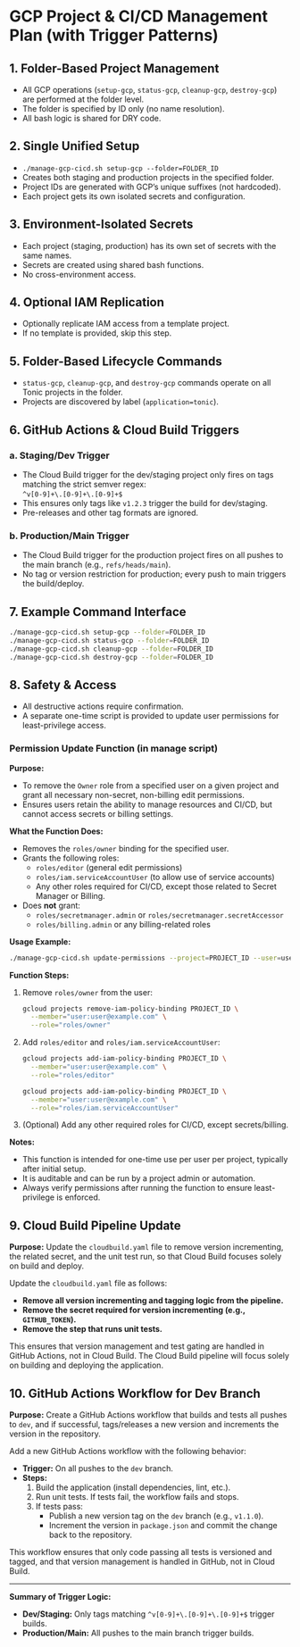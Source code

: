 # GCP Project & CI/CD Management Plan (with Trigger Patterns)

## 1. Folder-Based Project Management
- All GCP operations (`setup-gcp`, `status-gcp`, `cleanup-gcp`, `destroy-gcp`) are performed at the folder level.
- The folder is specified by ID only (no name resolution).
- All bash logic is shared for DRY code.

## 2. Single Unified Setup
- `./manage-gcp-cicd.sh setup-gcp --folder=FOLDER_ID`
- Creates both staging and production projects in the specified folder.
- Project IDs are generated with GCP’s unique suffixes (not hardcoded).
- Each project gets its own isolated secrets and configuration.

## 3. Environment-Isolated Secrets
- Each project (staging, production) has its own set of secrets with the same names.
- Secrets are created using shared bash functions.
- No cross-environment access.

## 4. Optional IAM Replication
- Optionally replicate IAM access from a template project.
- If no template is provided, skip this step.

## 5. Folder-Based Lifecycle Commands
- `status-gcp`, `cleanup-gcp`, and `destroy-gcp` commands operate on all Tonic projects in the folder.
- Projects are discovered by label (`application=tonic`).

## 6. GitHub Actions & Cloud Build Triggers
### a. Staging/Dev Trigger
- The Cloud Build trigger for the dev/staging project only fires on tags matching the strict semver regex:  
  `^v[0-9]+\.[0-9]+\.[0-9]+$`
- This ensures only tags like `v1.2.3` trigger the build for dev/staging.
- Pre-releases and other tag formats are ignored.

### b. Production/Main Trigger
- The Cloud Build trigger for the production project fires on all pushes to the main branch (e.g., `refs/heads/main`).
- No tag or version restriction for production; every push to main triggers the build/deploy.

## 7. Example Command Interface
```bash
./manage-gcp-cicd.sh setup-gcp --folder=FOLDER_ID
./manage-gcp-cicd.sh status-gcp --folder=FOLDER_ID
./manage-gcp-cicd.sh cleanup-gcp --folder=FOLDER_ID
./manage-gcp-cicd.sh destroy-gcp --folder=FOLDER_ID
```

## 8. Safety & Access
- All destructive actions require confirmation.
- A separate one-time script is provided to update user permissions for least-privilege access.

### Permission Update Function (in manage script)

**Purpose:**
- To remove the `Owner` role from a specified user on a given project and grant all necessary non-secret, non-billing edit permissions.
- Ensures users retain the ability to manage resources and CI/CD, but cannot access secrets or billing settings.

**What the Function Does:**
- Removes the `roles/owner` binding for the specified user.
- Grants the following roles:
  - `roles/editor` (general edit permissions)
  - `roles/iam.serviceAccountUser` (to allow use of service accounts)
  - Any other roles required for CI/CD, except those related to Secret Manager or Billing.
- Does **not** grant:
  - `roles/secretmanager.admin` or `roles/secretmanager.secretAccessor`
  - `roles/billing.admin` or any billing-related roles

**Usage Example:**
```bash
./manage-gcp-cicd.sh update-permissions --project=PROJECT_ID --user=user@example.com
```

**Function Steps:**
1. Remove `roles/owner` from the user:
   ```bash
   gcloud projects remove-iam-policy-binding PROJECT_ID \
     --member="user:user@example.com" \
     --role="roles/owner"
   ```
2. Add `roles/editor` and `roles/iam.serviceAccountUser`:
   ```bash
   gcloud projects add-iam-policy-binding PROJECT_ID \
     --member="user:user@example.com" \
     --role="roles/editor"

   gcloud projects add-iam-policy-binding PROJECT_ID \
     --member="user:user@example.com" \
     --role="roles/iam.serviceAccountUser"
   ```
3. (Optional) Add any other required roles for CI/CD, except secrets/billing.

**Notes:**
- This function is intended for one-time use per user per project, typically after initial setup.
- It is auditable and can be run by a project admin or automation.
- Always verify permissions after running the function to ensure least-privilege is enforced.
## 9. Cloud Build Pipeline Update

**Purpose:** Update the `cloudbuild.yaml` file to remove version incrementing, the related secret, and the unit test run, so that Cloud Build focuses solely on build and deploy.

Update the `cloudbuild.yaml` file as follows:

- **Remove all version incrementing and tagging logic from the pipeline.**
- **Remove the secret required for version incrementing (e.g., `GITHUB_TOKEN`).**
- **Remove the step that runs unit tests.**

This ensures that version management and test gating are handled in GitHub Actions, not in Cloud Build. The Cloud Build pipeline will focus solely on building and deploying the application.
## 10. GitHub Actions Workflow for Dev Branch

**Purpose:** Create a GitHub Actions workflow that builds and tests all pushes to `dev`, and if successful, tags/releases a new version and increments the version in the repository.

Add a new GitHub Actions workflow with the following behavior:

- **Trigger:** On all pushes to the `dev` branch.
- **Steps:**
  1. Build the application (install dependencies, lint, etc.).
  2. Run unit tests. If tests fail, the workflow fails and stops.
  3. If tests pass:
     - Publish a new version tag on the `dev` branch (e.g., `v1.1.0`).
     - Increment the version in `package.json` and commit the change back to the repository.

This workflow ensures that only code passing all tests is versioned and tagged, and that version management is handled in GitHub, not in Cloud Build.

---

**Summary of Trigger Logic:**
- **Dev/Staging:** Only tags matching `^v[0-9]+\.[0-9]+\.[0-9]+$` trigger builds.
- **Production/Main:** All pushes to the main branch trigger builds.
